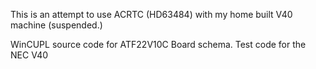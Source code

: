 This is an attempt to use ACRTC (HD63484) with my home built V40 machine (suspended.)

WinCUPL source code for ATF22V10C 
Board schema.
Test code for the NEC V40
